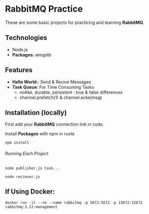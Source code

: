 # RabbitMQ Practice

These are some basic projects for practicing and learning **RabbitMQ**. 



## Technologies

- Node.js
- **Packages:** amqplib


## Features

- **Hello World:**: Send & Recive Messages
- **Task Queue**: For Time Consuming Tasks
    - noAke, durable, persistent : true & false differences
    - channel.prefetch(1) & channel.acke(msg)


## Installation (locally)

First add your **RabbitMQ** connection link in code.

Install **Packages** with npm in roote

```shell
npm install

```
###### Running Each Project

```shell
node publisher.js task...

node reciever.js
```
## If Using Docker:
```shell
docker run -it --rm --name rabbitmq -p 5672:5672 -p 15672:15672 rabbitmq:3.12-management
```

<!-- ## Installation (Production)

[Deployment Guid](https://dev.to/kunalukey/how-to-setup-and-deploy-a-mern-stack-project-for-free-5acl)

## Screenshots

![Cover](./cover.png) -->